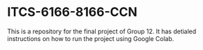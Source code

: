 # ITCS-6166-8166-CCN
This is a repository for the final project of Group 12. It has detialed instructions on how to run the project using Google Colab.
